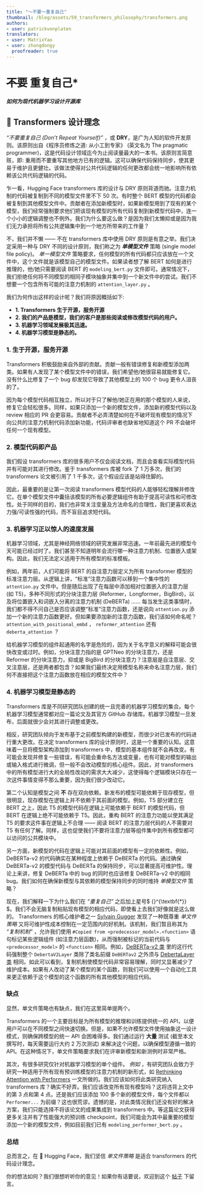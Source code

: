 ```yaml
---
title: "〜不要〜重复自己"
thumbnail: /blog/assets/59_transformers_philosophy/transformers.png
authors:
- user: patrickvonplaten
translators:
- user: MatrixYao
- user: zhongdongy
  proofreader: true
---
```


# ~~不要~~ 重复自己*

##### *如何为现代机器学习设计开源库*

## 🤗 Transformers 设计理念

_“不要重复自己 (Don’t Repeat Yourself)”_ ，或 **DRY**，是广为人知的软件开发原则。该原则出自《程序员修炼之道: 从小工到专家》 (英文名为 The pragmatic programmer)，这是代码设计领域迄今为止阅读量最大的一本书。该原则言简意赅，即: 重用而不要重写其他地方已有的逻辑。这可以确保代码保持同步，使其更易于维护且更健壮。该做法使得对公共代码逻辑的任何更改都会统一地影响所有依赖该公共代码逻辑的代码。

乍一看，Hugging Face transformers 库的设计与 DRY 原则背道而驰。注意力机制的代码被复制到不同的模型文件里不下 50 次。有时整个 BERT 模型的代码都会被复制到其他模型文件中。贡献者在添加新模型时，如果新模型用到了现有的某个模型，我们经常强制要求他们把该现有模型的所有代码复制到新模型代码中，连一个小小的逻辑调整也不例外。我们为什么要这么做？是因为我们太懒抑或是因为我们无力承担将所有公共逻辑集中到一个地方所带来的工作量？

不，我们并不懒 —— 不在 transformers 库中使用 DRY 原则是有意之举。我们决定采用一种与 DRY 不同的设计原则，我们称之为 _**单模型文件**_ 策略 (single model file policy)。 _单一模型文件_ 策略要求，任何模型的所有代码都只应该放在一个文件中，这个文件就是该模型自己的模型文件。如果读者想了解 BERT 如何是进行推理的，他/她只需要阅读 BERT 的 `modeling_bert.py` 文件即可。通常情况下，我们拒绝任何将不同模型的相同子模块抽象并集中到一个新文件中的尝试。我们不想要一个包含所有可能的注意力机制的 `attention_layer.py` 。

我们为何作出这样的设计呢？我们将原因概括如下:

- **1. Transformers 生于开源，服务开源**
- **2. 我们的产品是模型，我们的客户是那些阅读或修改模型代码的用户。**
- **3. 机器学习领域发展极其迅速。**
- **4. 机器学习模型是静态的。**

### 1. 生于开源，服务开源

Transformers 积极鼓励来自外部的贡献。贡献一般有错误修复和新模型添加两类。如果有人发现了某个模型文件中的错误，我们希望他/她很容易就能修复它。没有什么比修复了一个 bug 却发现它导致了其他模型上的 100 个 bug 更令人沮丧的了。

因为每个模型代码相互独立，所以对于只了解他/她正在用的那个模型的人来说，修复它会轻松很多。同样，如果只添加一个新的模型文件，添加新的模型代码以及 review 相应的 PR 会更容易。贡献者不必弄清楚如何在不破坏现有模型的情况下向公共的注意力机制代码添加新功能，代码评审者也缺省地知道这个 PR 不会破坏任何一个现有模型。

### 2. 模型代码即产品

我们假设 transformers 库的很多用户不仅会阅读文档，而且会查看实际模型代码并有可能对其进行修改。鉴于 transformers 库被 fork 了 1 万多次，我们的 transformers 论文被引用了 1 千多次，这个假设应该是站得住脚的。

因此，最重要的是让第一次阅读 transformers 模型代码的人能够轻松理解并修改它。在单个模型文件中囊括该模型的所有必要逻辑组件有助于提高可读性和可修改性。处于同样的目的，我们也非常关注变量及方法命名的合理性，我们更喜欢表达力强/可读性强的代码，而不盲目追求短代码。

### 3. 机器学习正以惊人的速度发展

机器学习领域，尤其是神经网络领域的研究发展非常迅速。一年前最先进的模型今天可能已经过时了。我们甚至不知道明年会流行哪一种注意力机制、位置嵌入或架构。因此，我们无法定义适用于所有模型的标准模板。

例如，两年前，人们可能将 BERT 的自注意力层定义为所有 transformer 模型的标准注意力层。从逻辑上讲，“标准”注意力函数可以移到一个集中性的 `attention.py` 文件中。但是随后出现了在每层中添加相对位置嵌入的注意力层 (如 T5)，多种不同形式的分块注意力层 (Reformer，Longformer，BigBird)，以及将位置嵌入和词嵌入分离的注意力机制 (DeBERTa) …… 每当发生这类事情时，我们都不得不问自己是否应该调整“标准”注意力函数，还是说向 `attention.py` 添加一个新的注意力函数更好。但如果要添加新的注意力函数，我们该如何命名呢？ `attention_with_positional_embd` ， `reformer_attention` 还有 `deberta_attention` ？

给机器学习模型的组件起通用的名字是危险的，因为关于名字意义的解释可能会很快改变或过时。例如，分块注意力指的是 GPTNeo 的分块注意力，还是 Reformer 的分块注意力，抑或是 BigBird 的分块注意力？注意层是自注意层、交叉注意层，还是两者都包含？如果我们最终决定用模型名称来命名注意力层，我们何不直接把这个注意力函数放在相应的模型文件中？

### 4. 机器学习模型是静态的

Transformers 库是不同研究团队创建的统一且完善的机器学习模型的集合。每个机器学习模型通常都对应一篇论文及其官方 GitHub 存储库。机器学习模型一旦发布，后面就很少会对其进行调整或更改。

相反，研究团队倾向于发布基于之前模型构建的新模型，而很少对已发布的代码进行重大更改。在决定 transformers 库的设计原则时，这是一个重要的认知。这意味着一旦将模型架构添加到 transformers 中，模型的基本组件就不会再改变。有可能会发现并修复一些错误，有可能会重命名方法或变量，也有可能对模型的输出或输入格式进行微调，但一般不会改动模型的核心组件。因此，对 transformers 中的所有模型进行大的全局性改动的需求大大减少，这使得每个逻辑模块只存在一次这件事情变得不那么重要，因为我们很少改动它。

第二个认知是模型之间 **不** 存在双向依赖。新发布的模型可能依赖于现存模型，但很明显，现存模型在逻辑上并不依赖于其前面的模型。例如，T5 部分建立在 BERT 之上，因此 T5 的模型代码在逻辑上可能依赖于 BERT 的模型代码，但 BERT 在逻辑上绝不可能依赖于 T5。因此，重构 BERT 的注意力功能以使其满足 T5 的要求这件事在逻辑上不合理 —— 阅读 BERT 的注意力层代码的人不需要对 T5 有任何了解。同样，这也促使我们不要将注意力层等组件集中到所有模型都可以访问的公共模块中。

另一方面，新模型的代码在逻辑上可能对其前面的模型有一定的依赖性。例如，DeBERTa-v2 的代码确实在某种程度上依赖于 DeBERTa 的代码。通过确保 DeBERTa-v2 的模型代码与 DeBERTa 的保持同步，可以显著提高可维护性。理论上来讲，修复 DeBERTa 中的 bug 的同时也应该修复 DeBERTa-v2 中的相同 bug。我们如何在确保新模型与其依赖的模型保持同步的同时维持 _单模型文件_ 策略？

现在，我们解释一下为什么我们在 _“重复自己”_ 之后加上星号$ {}^{\textbf{*}} $。我们不会无脑复制粘贴现有模型的相应代码，即使看上去我们好像就是这么做的。 Transformers 的核心维护者之一 [Sylvain Gugger](https://github.com/sgugger) 发现了一种既尊重 _单文件策略_ 又将可维护性成本控制在一定范围内的好机制。该机制，我们暂且称其为 _“复制机制”_ ，允许我们使用 `#Copied from <predecessor_model>.<function>` 语句标记某些逻辑组件 (如注意力层函数)，从而强制被标记的当前代码与 `<predecessor_model>` 的 `<function>` 相同。例如，[DeBERTa-v2 类](https://github.com/huggingface/transformers/blob/21decb7731e998d3d208ec33e5b249b0a84c0a02/src/transformers/models/deberta_v2/modeling_deberta_v2.py#L325) 里的这行代码强制整个 `DebertaV2Layer` 类除了类名前缀 `DeBERTav2` 之外须与 [DebertaLayer 类](https://github.com/huggingface/transformers/blob/21decb7731e998d3d208ec33e5b249b0a84c0a02/src/transformers/models/deberta/modeling_deberta.py#L336) 相同。如此可以看到，复制机制使模型代码非常容易理解，同时又显著减少了维护成本。如果有人改动了某个模型的某个函数，则我们可以使用一个自动化工具来更正依赖于这个模型的这个函数的所有其他模型的相应代码。

### 缺点

显然，单文件策略也有缺点，我们在这里简单提两个。

Transformers 的一个主要目标是为所有模型的推理和训练提供统一的 API，以便用户可以在不同模型之间快速切换。但是，如果不允许模型文件使用抽象这一设计模式，则确保跨模型的统一 API 会困难得多。我们通过运行 **大量** 测试 (截至本文撰写时，每天需要运行大约 2 万次测试) 来解决这个问题，以确保模型遵循一致的 API。在这种情况下，单文件策略要求我们在评审新模型和新测例时非常严格。

其次，有很多研究仅针对机器学习模型的单个组件。 _例如_ ，有研究团队会致力于研究一种适用于所有现有预训练模型的注意力机制的新形式，如 [Rethinking Attention with Performers](https://huggingface.co/papers/2009.14794) 一文所做的。我们应该如何将此类研究纳入 transformers 库？确实不好弄。我们应该改变所有现有模型吗？这将违背上文中的第 3 点和第 4 点。还是我们应该添加 100 多个新的模型文件，每个文件都以 `Performer...` 为前缀？这也很荒谬。遗憾的是，对此类情况我们还没有好的解决方案，我们只能选择不将该论文的成果集成到 transformers 中。等这篇论文获得更多关注并有了性能强大的预训练 checkpoint，我们可能会为其中最重要的模型添加一个新的模型文件，例如目前我们已有 `modeling_performer_bert.py` 。

### 总结

总而言之，在 🤗 Hugging Face，我们坚信 _单文件策略_ 是适合 transformers 的代码设计理念。

你的想法如何？我们很想听听你的意见！如果你有话要说，欢迎到这个 [帖子](https://discuss.huggingface.co/t/repeat-yourself-transformers-design-philosophy/16483) 下留言。